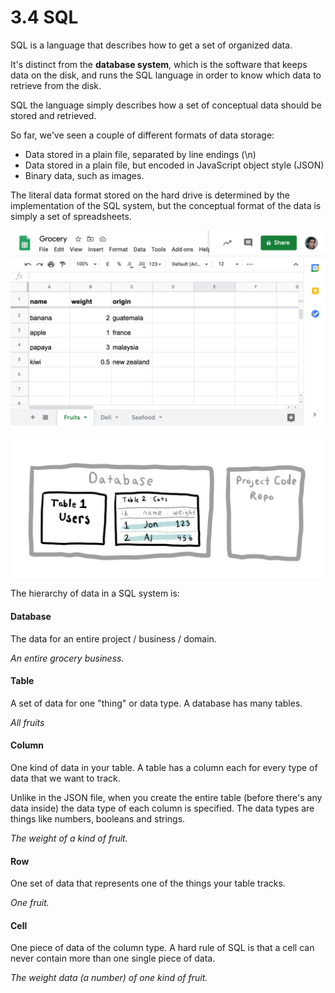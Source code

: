 # 3.4 SQL

SQL is a language that describes how to get a set of organized data.

It's distinct from the **database system**, which is the software that keeps data on the disk, and runs the SQL language in order to know which data to retrieve from the disk.

SQL the language simply describes how a set of conceptual data should be stored and retrieved.

So far, we've seen a couple of different formats of data storage:

* Data stored in a plain file, separated by line endings \(\n\)
* Data stored in a plain file, but encoded in JavaScript object style \(JSON\)
* Binary data, such as images.

The literal data format stored on the hard drive is determined by the implementation of the SQL system, but the conceptual format of the data is simply a set of spreadsheets.

![](../../.gitbook/assets/screen-shot-2020-11-14-at-2.10.22-pm.png)

![](../../.gitbook/assets/sql-database.jpg)

The hierarchy of data in a SQL system is:

#### Database

The data for an entire project / business / domain.

_An entire grocery business._

#### Table

A set of data for one "thing" or data type. A database has many tables.

_All fruits_

#### Column

One kind of data in your table. A table has a column each for every type of data that we want to track.

Unlike in the JSON file, when you create the entire table \(before there's any data inside\) the data type of each column is specified. The data types are things like numbers, booleans and strings.

_The weight of a kind of fruit._

#### Row

One set of data that represents one of the things your table tracks. 

_One fruit._

#### Cell

One piece of data of the column type. A hard rule of SQL is that a cell can never contain more than one single piece of data.

_The weight data \(a number\) of one kind of fruit._

